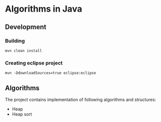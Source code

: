 # Algorithms in Java

## Development

### Building
`mvn clean install`

### Creating eclipse project
`mvn -DdownloadSources=true eclipse:eclipse`

## Algorithms

The project contains implementation of following algorithms and structures:
* Heap
* Heap sort
